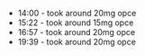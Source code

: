 * 14:00 - took around 20mg opce
* 15:22 - took around 15mg opce
* 16:57 - took around 20mg opce
* 19:39 - took around 20mg opce